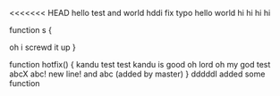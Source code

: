 <<<<<<< HEAD
hello test  and world
hddi fix typo
hello world
hi hi hi hi

function s
{


oh i screwd it up
}

function hotfix()
{
	kandu test test
	kandu is good
	oh lord
	oh my god
	test
	abcX
	abc!
	new line! and abc  (added by master)
}
dddddI added some function
